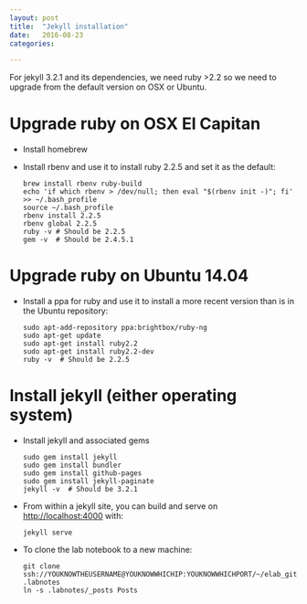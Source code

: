 ```yaml
---
layout: post
title:  "Jekyll installation"
date:   2016-08-23
categories:

---
```

For jekyll 3.2.1 and its dependencies, we need ruby >2.2 so we need to upgrade from the default version on OSX or Ubuntu.

# Upgrade ruby on OSX El Capitan #

  * Install homebrew
  * Install rbenv and use it to install ruby 2.2.5 and set it as the default:

    ~~~
    brew install rbenv ruby-build
    echo 'if which rbenv > /dev/null; then eval "$(rbenv init -)"; fi' >> ~/.bash_profile
    source ~/.bash_profile
    rbenv install 2.2.5
    rbenv global 2.2.5
    ruby -v # Should be 2.2.5
    gem -v  # Should be 2.4.5.1
    ~~~


# Upgrade ruby on Ubuntu 14.04 #

  * Install a ppa for ruby and use it to install a more recent version than is in the Ubuntu repository:

    ~~~
    sudo apt-add-repository ppa:brightbox/ruby-ng
    sudo apt-get update
    sudo apt-get install ruby2.2
    sudo apt-get install ruby2.2-dev
    ruby -v  # Should be 2.2.5
    ~~~


# Install jekyll (either operating system) #

  * Install jekyll and associated gems

    ~~~
    sudo gem install jekyll
    sudo gem install bundler
    sudo gem install github-pages
    sudo gem install jekyll-paginate
    jekyll -v  # Should be 3.2.1
    ~~~

  * From within a jekyll site, you can build and serve on <http://localhost:4000> with:

    ~~~
    jekyll serve
    ~~~

  * To clone the lab notebook to a new machine:

    ~~~
    git clone ssh://YOUKNOWTHEUSERNAME@YOUKNOWWHICHIP:YOUKNOWWHICHPORT/~/elab_git_repo .labnotes
    ln -s .labnotes/_posts Posts
    ~~~
